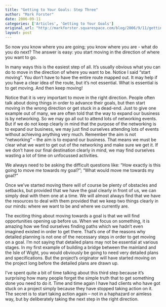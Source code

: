 ```yaml
---
title: "Getting to Your Goals: Step Three"
author: "Mark Forster"
date: 2006-09-11
categories: ['Articles', 'Getting to Your Goals']
original_url: "http://markforster.squarespace.com/blog/2006/9/11/getting-to-your-goals-step-three.html"
layout: post
---
```


So now you know where you are going; you know where you are - what do you do next? The answer is easy: you start moving in the direction of where you want to go.

In many ways this is the easiest step of all. It’s usually obvious what you can do to move in the direction of where you want to be. Notice I said “start moving”. You don’t have to have the entire route mapped out. It may help if you have a clear idea of the route, but it’s not essential. What is essential is to get moving. And then keep moving!

Notice that it is very important to move in the right direction. People often talk about doing things in order to advance their goals, but then start moving in the wrong direction or get stuck in a dead-end. Just to give one example out of many, we are often told that the way to expand our business is by networking. So we may go all out to attend lots of networking events. But if we do not keep clearly in mind that the purpose of the networking is to expand our business, we may just find ourselves attending lots of events without achieving anything very much. Remember the aim is not “networking” – the aim is to expand our business. That means we must be clear what we want to get out of the networking and make sure we get it. If we don’t have our final destination clearly in mind, we may find ourselves wasting a lot of time on unfocussed activities.

We always need to be asking the difficult questions like: “How exactly is this going to move me towards my goal?”; “What would move me towards my goal?”

Once we’ve started moving there will of course be plenty of obstacles and setbacks, but provided that we have the goal clearly in front of us, we can simply deal with them one at a time. We will almost always find that we have the resources to deal with them provided that we keep two things clearly in our minds: where we want to be and where we currently are.

The exciting thing about moving towards a goal is that we will find opportunities opening up before us. When we focus on something, it is amazing how we find ourselves finding paths which we hadn’t even imagined existed in order to get there. That’s one of the reasons why detailed planning is not one of the necessary steps in order to get moving on a goal. I’m not saying that detailed plans may not be essential at various stages. In my first example of building a bridge between the mainland and the Isle of Wight, you would obviously be going to need very detailed plans and specifications. But the project’s originator will have started moving on the project long before the detailed plans are drawn up.

I’ve spent quite a bit of time talking about this third step because it’s surprising how many people forget the simple truth that to get something done you need to do it. Time and time again I have had clients who have got stuck on a project simply because they have stopped taking action on it. The secret is to start taking action again – not in a haphazard or aimless way, but by deliberately taking the next step in the right direction.
